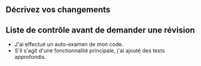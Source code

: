 ## Décrivez vos changements

## Liste de contrôle avant de demander une révision
- J'ai effectué un auto-examen de mon code.
- S'il s'agit d'une fonctionnalité principale, j'ai ajouté des tests approfondis.
